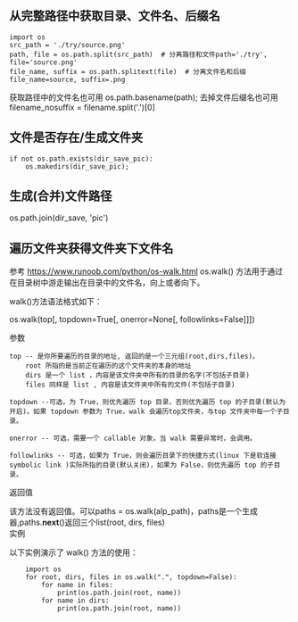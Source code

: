 ## 从完整路径中获取目录、文件名、后缀名
    import os
    src_path = './try/source.png'
    path, file = os.path.split(src_path)  # 分离路径和文件path='./try', file='source.png'
    file_name, suffix = os.path.splitext(file)  # 分离文件名和后缀file_name=source, suffix=.png
获取路径中的文件名也可用 os.path.basename(path);
去掉文件后缀名也可用 filename_nosuffix = filename.split('.')[0]
## 文件是否存在/生成文件夹 
    if not os.path.exists(dir_save_pic): 
        os.makedirs(dir_save_pic); 
## 生成(合并)文件路径
os.path.join(dir_save, 'pic')
## 遍历文件夹获得文件夹下文件名
参考 https://www.runoob.com/python/os-walk.html
os.walk() 方法用于通过在目录树中游走输出在目录中的文件名，向上或者向下。

walk()方法语法格式如下：

os.walk(top[, topdown=True[, onerror=None[, followlinks=False]]])

参数

    top -- 是你所要遍历的目录的地址, 返回的是一个三元组(root,dirs,files)。
        root 所指的是当前正在遍历的这个文件夹的本身的地址
        dirs 是一个 list ，内容是该文件夹中所有的目录的名字(不包括子目录)
        files 同样是 list , 内容是该文件夹中所有的文件(不包括子目录)

    topdown --可选，为 True，则优先遍历 top 目录，否则优先遍历 top 的子目录(默认为开启)。如果 topdown 参数为 True，walk 会遍历top文件夹，与top 文件夹中每一个子目录。

    onerror -- 可选，需要一个 callable 对象，当 walk 需要异常时，会调用。

    followlinks -- 可选，如果为 True，则会遍历目录下的快捷方式(linux 下是软连接 symbolic link )实际所指的目录(默认关闭)，如果为 False，则优先遍历 top 的子目录。

返回值

该方法没有返回值。可以paths = os.walk(alp_path)，paths是一个生成器,paths.__next__()返回三个list(root, dirs, files)  
实例  

以下实例演示了 walk() 方法的使用：  

        import os
        for root, dirs, files in os.walk(".", topdown=False):
            for name in files:
                print(os.path.join(root, name))
            for name in dirs:
                print(os.path.join(root, name))
